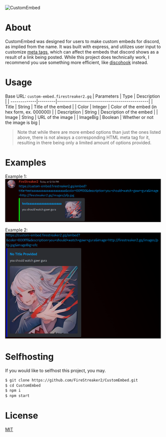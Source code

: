 ![CustomEmbed](https://socialify.git.ci/FireStreaker2/CustomEmbed/image?description=1&forks=1&issues=1&language=1&name=1&owner=1&pulls=1&stargazers=1&theme=Dark)

# About
CustomEmbed was designed for users to make custom embeds for discord, as implied from the name. It was built with express, and utilizes user input to customize <a href="https://developer.mozilla.org/en-US/docs/Web/HTML/Element/meta">meta tags</a>, which can affect the embeds that discord shows as a result of a link being posted. While this project does technically work, I recommend you use something more efficient, like <a href="https://discohook.org/">discohook</a> instead.

# Usage
Base URL: ``custom-embed.firestreaker2.gq``
| Parameters   | Type    | Description                                  |
| -------------|---------|----------------------------------------------|
| Title        | String  | Title of the embed                           |
| Color        | Integer | Color of the embed (in hex form, ex. 000000) |
| Description  | String  | Description of the embed                     |
| Image        | String  | URL of the image                             |
| ImageBig     | Boolean | Whether or not the image is big              |
> Note that while there are more embed options than just the ones listed above, there is not always a corresponding HTML meta tag for it, resulting in there being only a limited amount of options provided.

# Examples
Example 1:
<img src="./examples/example1.png" />

Example 2:
<img src="./examples/example2.png" />

# Selfhosting
If you would like to selfhost this project, you may.
```bash
$ git clone https://github.com/FireStreaker2/CustomEmbed.git
$ cd CustomEmbed
$ npm i
$ npm start
```

# License
<a href="https://github.com/FireStreaker2/CustomEmbed/blob/main/LICENSE">MIT</a>